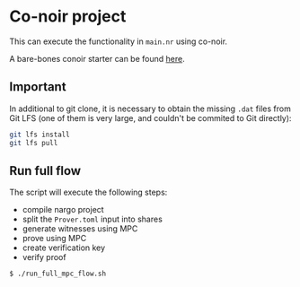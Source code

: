 # Co-noir project

This can execute the functionality in `main.nr` using co-noir. 

A bare-bones conoir starter can be found [here](https://github.com/ewynx/conoir_starter).

## Important

In additional to git clone, it is necessary to obtain the missing `.dat` files from Git LFS (one of them is very large, and couldn't be commited to Git directly):
```bash
git lfs install
git lfs pull
```

## Run full flow

The script will execute the following steps:
- compile nargo project
- split the `Prover.toml` input into shares
- generate witnesses using MPC
- prove using MPC
- create verification key
- verify proof

```bash
$ ./run_full_mpc_flow.sh
```
